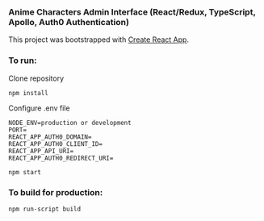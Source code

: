 ### Anime Characters Admin Interface (React/Redux, TypeScript, Apollo, Auth0 Authentication)

This project was bootstrapped with [Create React App](https://github.com/facebookincubator/create-react-app).

### To run:

Clone repository

```
npm install
```

Configure .env file

```
NODE_ENV=production or development
PORT=
REACT_APP_AUTH0_DOMAIN=
REACT_APP_AUTH0_CLIENT_ID=
REACT_APP_API_URI=
REACT_APP_AUTH0_REDIRECT_URI=
```

```
npm start
```

### To build for production:

```
npm run-script build
```




